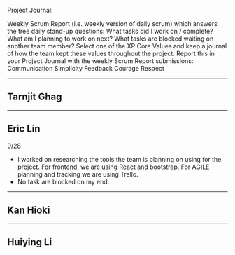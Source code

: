 Project Journal:

Weekly Scrum Report (i.e. weekly version of daily scrum) which answers the tree daily stand-up questions:
  What tasks did I work on / complete?
  What am I planning to work on next?
  What tasks are blocked waiting on another team member?
Select one of the XP Core Values and keep a journal of how the team kept these values throughout the project.  Report this in your Project Journal with the weekly Scrum Report submissions:
  Communication
  Simplicity
  Feedback
  Courage
  Respect

-----------------------------------------------------------------------------------------------------------------------------------------------------------------------------------
Tarnjit Ghag
-----------------------------------------------------------------------------------------------------------------------------------------------------------------------------------




-----------------------------------------------------------------------------------------------------------------------------------------------------------------------------------
Eric Lin
-----------------------------------------------------------------------------------------------------------------------------------------------------------------------------------
9/28
- I worked on researching the tools the team is planning on using for the project.
  For frontend, we are using React and bootstrap. For AGILE planning and tracking we are using Trello.
- No task are blocked on my end.


-----------------------------------------------------------------------------------------------------------------------------------------------------------------------------------
Kan Hioki
-----------------------------------------------------------------------------------------------------------------------------------------------------------------------------------




-----------------------------------------------------------------------------------------------------------------------------------------------------------------------------------
Huiying Li
-----------------------------------------------------------------------------------------------------------------------------------------------------------------------------------
